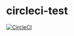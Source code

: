 # circleci-test

[![CircleCI](https://circleci.com/gh/danijeljw-RPC/circleci-test/tree/main.svg?style=svg)](https://circleci.com/gh/danijeljw-RPC/circleci-test/tree/main)